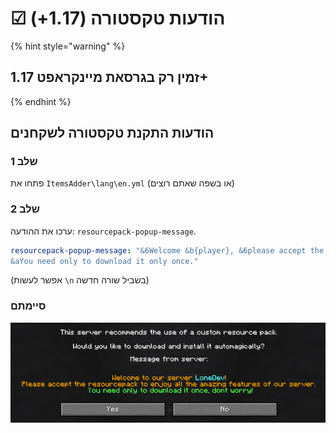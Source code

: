 # ☑ הודעות טקסטורה (1.17+)

{% hint style="warning" %}
## זמין רק בגרסאת מיינקראפט 1.17+
{% endhint %}

## הודעות התקנת טקסטורה לשקחנים

### שלב 1

פתחו את `ItemsAdder\lang\en.yml` (או בשפה שאתם רוצים)

### שלב 2

ערכו את ההודעה: `resourcepack-popup-message`.

```yaml
resourcepack-popup-message: "&6Welcome &b{player}, &6please accept the resourcepack to enjoy all the amazing features of our server.\n
&aYou need only to download it only once."
```

(אפשר לעשות `\n` בשביל שורה חדשה)

### סיימתם

![](<../.gitbook/assets/immagine (127).png>)

